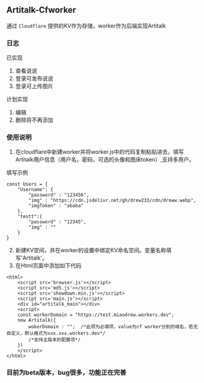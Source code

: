 ## Artitalk-Cfworker

通过 `Cloudflare` 提供的KV作为存储，worker作为后端实现Artitalk

### 日志

已实现
1. 查看说说
2. 登录可发布说说
3. 登录可上传图片

计划实现
1. 编辑
2. 删除将不再添加

### 使用说明

1. 在cloudflare中新建worker并将worker.js中的代码复制粘贴进去，填写Artitalk用户信息（用户名，密码，可选的头像和图床token）,支持多用户。

填写示例
```
const Users = {
    "Username": {
        "password" : "123456",
        "img" : "https://cdn.jsdelivr.net/gh/drew233/cdn/dreww.webp",
        "imgToken" : "ababa"
    },
    "testt":{
        "password" : "12345",
        "img" : ""
    }
}
```

2. 新建KV空间，并在worker的设置中绑定KV命名空间。变量名称填写'Artitalk'。
3. 在Html页面中添加如下代码
```
<html>
    <script src='browser.js'></script>
    <script src='md5.js'></script>
    <script src='showdown.min.js'></script>
    <script src='main.js'></script>
    <div id="artitalk_main"></div>
    <script>
    const workerDomain = "https://test.miaodrew.workers.dev";
    new Artitalk({
        wokerDomain : "";  /*此项为必填项，value为cf worker分到的域名，若无自定义，默认格式为xxx.xxx.workers.dev*/
        /*支持主版本的配置项*/
    })
    </script>
</html>
```


### 目前为beta版本，bug很多，功能正在完善